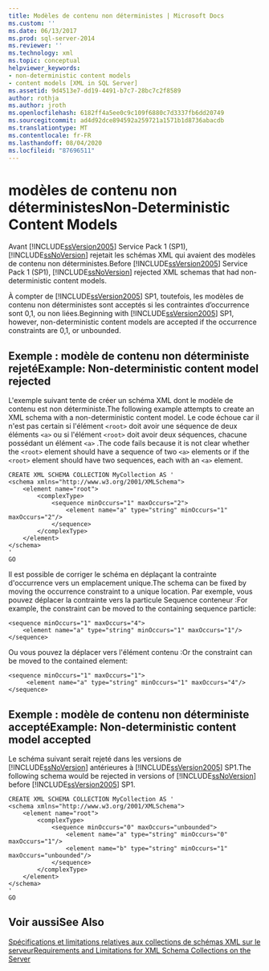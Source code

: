 ```yaml
---
title: Modèles de contenu non déterministes | Microsoft Docs
ms.custom: ''
ms.date: 06/13/2017
ms.prod: sql-server-2014
ms.reviewer: ''
ms.technology: xml
ms.topic: conceptual
helpviewer_keywords:
- non-deterministic content models
- content models [XML in SQL Server]
ms.assetid: 9d4513e7-dd19-4491-b7c7-28bc7c2f8589
author: rothja
ms.author: jroth
ms.openlocfilehash: 6182ff4a5ee0c9c109f6880c7d3337fb6dd20749
ms.sourcegitcommit: ad4d92dce894592a259721a1571b1d8736abacdb
ms.translationtype: MT
ms.contentlocale: fr-FR
ms.lasthandoff: 08/04/2020
ms.locfileid: "87696511"
---
```

# <a name="non-deterministic-content-models"></a><span data-ttu-id="e08e6-102">modèles de contenu non déterministes</span><span class="sxs-lookup"><span data-stu-id="e08e6-102">Non-Deterministic Content Models</span></span>
  <span data-ttu-id="e08e6-103">Avant [!INCLUDE[ssVersion2005](../../includes/ssversion2005-md.md)] Service Pack 1 (SP1), [!INCLUDE[ssNoVersion](../../includes/ssnoversion-md.md)] rejetait les schémas XML qui avaient des modèles de contenu non déterministes.</span><span class="sxs-lookup"><span data-stu-id="e08e6-103">Before [!INCLUDE[ssVersion2005](../../includes/ssversion2005-md.md)] Service Pack 1 (SP1), [!INCLUDE[ssNoVersion](../../includes/ssnoversion-md.md)] rejected XML schemas that had non-deterministic content models.</span></span>  
  
 <span data-ttu-id="e08e6-104">À compter de [!INCLUDE[ssVersion2005](../../includes/ssversion2005-md.md)] SP1, toutefois, les modèles de contenu non déterministes sont acceptés si les contraintes d’occurrence sont 0,1, ou non liées.</span><span class="sxs-lookup"><span data-stu-id="e08e6-104">Beginning with [!INCLUDE[ssVersion2005](../../includes/ssversion2005-md.md)] SP1, however, non-deterministic content models are accepted if the occurrence constraints are 0,1, or unbounded.</span></span>  
  
## <a name="example-non-deterministic-content-model-rejected"></a><span data-ttu-id="e08e6-105">Exemple : modèle de contenu non déterministe rejeté</span><span class="sxs-lookup"><span data-stu-id="e08e6-105">Example: Non-deterministic content model rejected</span></span>  
 <span data-ttu-id="e08e6-106">L'exemple suivant tente de créer un schéma XML dont le modèle de contenu est non déterministe.</span><span class="sxs-lookup"><span data-stu-id="e08e6-106">The following example attempts to create an XML schema with a non-deterministic content model.</span></span> <span data-ttu-id="e08e6-107">Le code échoue car il n'est pas certain si l'élément `<root>` doit avoir une séquence de deux éléments `<a>` ou si l'élément `<root>` doit avoir deux séquences, chacune possédant un élément `<a>` .</span><span class="sxs-lookup"><span data-stu-id="e08e6-107">The code fails because it is not clear whether the `<root>` element should have a sequence of two `<a>` elements or if the `<root>` element should have two sequences, each with an `<a>` element.</span></span>  
  
```  
CREATE XML SCHEMA COLLECTION MyCollection AS '  
<schema xmlns="http://www.w3.org/2001/XMLSchema">  
    <element name="root">  
        <complexType>  
            <sequence minOccurs="1" maxOccurs="2">  
                <element name="a" type="string" minOccurs="1" maxOccurs="2"/>  
            </sequence>  
        </complexType>  
    </element>  
</schema>  
'  
GO  
```  
  
 <span data-ttu-id="e08e6-108">Il est possible de corriger le schéma en déplaçant la contrainte d'occurrence vers un emplacement unique.</span><span class="sxs-lookup"><span data-stu-id="e08e6-108">The schema can be fixed by moving the occurrence constraint to a unique location.</span></span> <span data-ttu-id="e08e6-109">Par exemple, vous pouvez déplacer la contrainte vers la particule Sequence conteneur :</span><span class="sxs-lookup"><span data-stu-id="e08e6-109">For example, the constraint can be moved to the containing sequence particle:</span></span>  
  
```  
<sequence minOccurs="1" maxOccurs="4">  
    <element name="a" type="string" minOccurs="1" maxOccurs="1"/>  
</sequence>  
```  
  
 <span data-ttu-id="e08e6-110">Ou vous pouvez la déplacer vers l'élément contenu :</span><span class="sxs-lookup"><span data-stu-id="e08e6-110">Or the constraint can be moved to the contained element:</span></span>  
  
```  
<sequence minOccurs="1" maxOccurs="1">  
     <element name="a" type="string" minOccurs="1" maxOccurs="4"/>  
</sequence>  
```  
  
## <a name="example-non-deterministic-content-model-accepted"></a><span data-ttu-id="e08e6-111">Exemple : modèle de contenu non déterministe accepté</span><span class="sxs-lookup"><span data-stu-id="e08e6-111">Example: Non-deterministic content model accepted</span></span>  
 <span data-ttu-id="e08e6-112">Le schéma suivant serait rejeté dans les versions de [!INCLUDE[ssNoVersion](../../includes/ssnoversion-md.md)] antérieures à [!INCLUDE[ssVersion2005](../../includes/ssversion2005-md.md)] SP1.</span><span class="sxs-lookup"><span data-stu-id="e08e6-112">The following schema would be rejected in versions of [!INCLUDE[ssNoVersion](../../includes/ssnoversion-md.md)] before [!INCLUDE[ssVersion2005](../../includes/ssversion2005-md.md)] SP1.</span></span>  
  
```  
CREATE XML SCHEMA COLLECTION MyCollection AS '  
<schema xmlns="http://www.w3.org/2001/XMLSchema">  
    <element name="root">  
        <complexType>  
            <sequence minOccurs="0" maxOccurs="unbounded">  
                <element name="a" type="string" minOccurs="0" maxOccurs="1"/>  
                <element name="b" type="string" minOccurs="1" maxOccurs="unbounded"/>  
            </sequence>  
        </complexType>  
    </element>  
</schema>  
'  
GO  
```  
  
## <a name="see-also"></a><span data-ttu-id="e08e6-113">Voir aussi</span><span class="sxs-lookup"><span data-stu-id="e08e6-113">See Also</span></span>  
 [<span data-ttu-id="e08e6-114">Spécifications et limitations relatives aux collections de schémas XML sur le serveur</span><span class="sxs-lookup"><span data-stu-id="e08e6-114">Requirements and Limitations for XML Schema Collections on the Server</span></span>](requirements-and-limitations-for-xml-schema-collections-on-the-server.md)  
  
  
